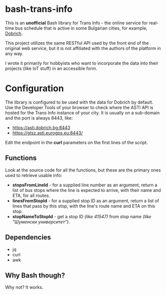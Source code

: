 # bash-trans-info
This is an **unofficial** Bash library for Trans Info - the online service for real-time bus schedule that is active in some Bulgarian cities, for example, [Dobrich](https://traffic.dobrich.bg/).

This project utilizes the same RESTful API used by the front end of the original web service, but it is not affiliated with the authors of the platform in any way.

I wrote it primarily for hobbyists who want to incorporate the data into their projects (like IoT stuff) in an accessible form.

# Configuration

The library is configured to be used with the data for Dobrich by default.
Use the Developer Tools of your browser to check where the ASTI API is hosted for the Trans Info instance of your city. It is usually on a sub-domain and the port is always 8443, like:

* https://asti.dobrich.bg:8443
* https://gtsz.asti.eurogps.eu:8443/

Edit the endpoint in the **curl** parameters on the first lines of the script.

## Functions

Look at the source code for all the functions, but these are the primary ones used to retrieve usable info:

* **stopsFromLineId** - for a supplied line number as an argument, return a list of bus stops where the line is expected to arrive, with their name and ETA, for all routes.
* **linesFromStopId** - for a supplied stop ID as an argument, return a list of lines that pass by this stop, with the line's route name and ETA on this stop.
* **stopNameToStopId** - get a stop ID *(like 41547)* from stop name *(like "Шуменски университет")*.

## Dependencies

* jq
* curl
* awk

## Why Bash though?

Why not? It works.
